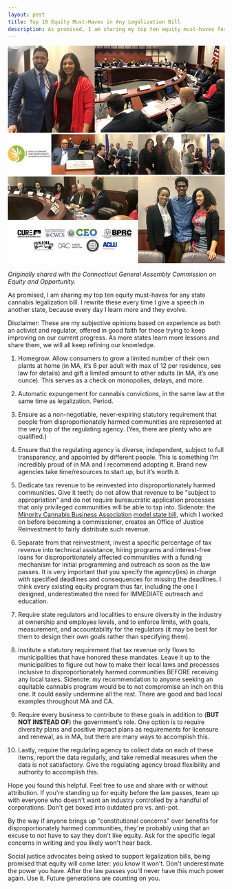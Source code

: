 ```yaml
---
layout: post
title: Top 10 Equity Must-Haves in Any Legalization Bill 
description: As promised, I am sharing my top ten equity must-haves for any state cannabis legalization bill. I rewrite these every time I give a speech in another state, because every day I learn more and they evolve.
---
```


![Image from the CT General Assembly Commission on Equity and Opportunity](img/event-picture-2019.jpg)

*Originally shared with the Connecticut General Assembly Commission on Equity and Opportunity.*

As promised, I am sharing my top ten equity must-haves for any state cannabis legalization bill. I rewrite these every time I give a speech in another state, because every day I learn more and they evolve.

Disclaimer: These are my subjective opinions based on experience as both an activist and regulator, offered in good faith for those trying to keep improving on our current progress. As more states learn more lessons and share them, we will all keep refining our knowledge.

1. Homegrow. Allow consumers to grow a limited number of their own plants at home (in MA, it’s 6 per adult with max of 12 per residence, see law for details) and gift a limited amount to other adults (in MA, it’s one ounce). This serves as a check on monopolies, delays, and more.

2. Automatic expungement for cannabis convictions, in the same law at the same time as legalization. Period.

3. Ensure as a non-negotiable, never-expiring statutory requirement that people from disproportionately harmed communities are represented at the very top of the regulating agency. (Yes, there are plenty who are qualified.)
    
4. Ensure that the regulating agency is diverse, independent, subject to full transparency, and appointed by different people. This is something I’m incredibly proud of in MA and I recommend adopting it. Brand new agencies take time/resources to start up, but it’s worth it.

5. Dedicate tax revenue to be reinvested into disproportionately harmed communities. Give it teeth; do not allow that revenue to be "subject to appropriation" and do not require bureaucratic application processes that only privileged communities will be able to tap into. Sidenote: the [Minority Cannabis Business Association](https://minoritycannabis.org/) [model state bill](https://minoritycannabis.org/wp-content/uploads/2018/02/MCBA-ModelLegislation_2017.pdf), which I worked on before becoming a commissioner, creates an Office of Justice Reinvestment to fairly distribute such revenue.

6. Separate from that reinvestment, invest a specific percentage of tax revenue into technical assistance, hiring programs and interest-free loans for disproportionately affected communities with a funding mechanism for initial programming and outreach as soon as the law passes. It is very important that you specify the agency(ies) in charge with specified deadlines and consequences for missing the deadlines. I think every existing equity program thus far, including the one I designed, underestimated the need for IMMEDIATE outreach and education.

7. Require state regulators and localities to ensure diversity in the industry at ownership and employee levels, and to enforce limits, with goals, measurement, and accountability for the regulators (it may be best for them to design their own goals rather than specifying them).

8. Institute a statutory requirement that tax revenue only flows to municipalities that have honored these mandates. Leave it up to the municipalities to figure out how to make their local laws and processes inclusive to disproportionately harmed communities BEFORE receiving any local taxes. Sidenote: my recommendation to anyone seeking an equitable cannabis program would be to not compromise an inch on this one. It could easily undermine all the rest. There are good and bad local examples throughout MA and CA.

9. Require every business to contribute to these goals in addition to (**BUT NOT INSTEAD OF**) the government’s role. One option is to require diversity plans and positive impact plans as requirements for licensure and renewal, as in MA, but there are many ways to accomplish this.

10. Lastly, require the regulating agency to collect data on each of these items, report the data regularly, and take remedial measures when the data is not satisfactory. Give the regulating agency broad flexibility and authority to accomplish this.

Hope you found this helpful. Feel free to use and share with or without attribution. If you're standing up for equity before the law passes, team up with everyone who doesn't want an industry controlled by a handful of corporations. Don't get boxed into outdated pro vs. anti-pot.

By the way if anyone brings up "constitutional concerns" over benefits for disproportionately harmed communities, they're probably using that an excuse to not have to say they don't like equity. Ask for the specific legal concerns in writing and you likely won't hear back.

Social justice advocates being asked to support legalization bills, being promised that equity will come later: you know it won't. Don't underestimate the power you have. After the law passes you'll never have this much power again. Use it. Future generations are counting on you.